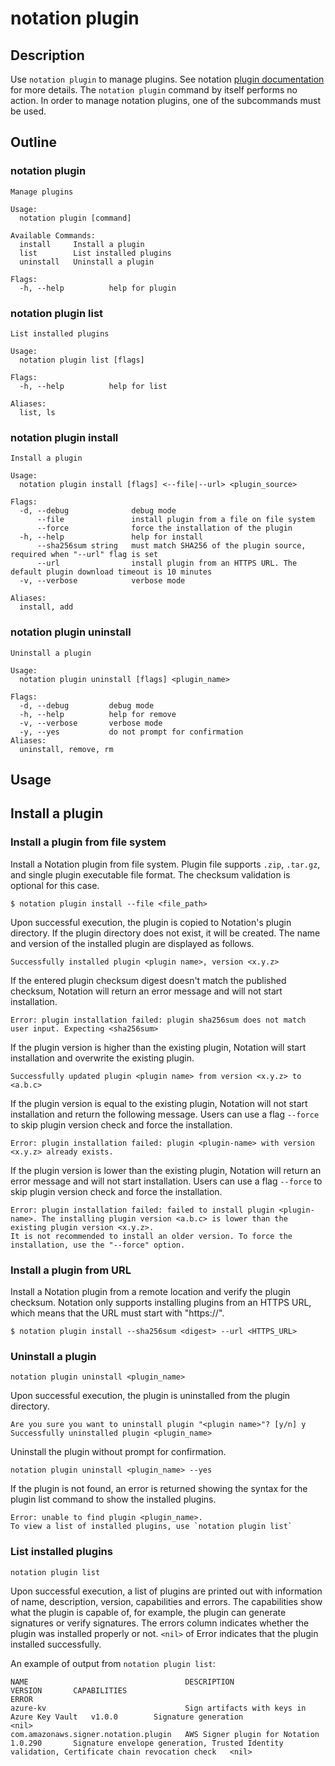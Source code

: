 # notation plugin

## Description

Use `notation plugin` to manage plugins. See notation [plugin documentation](https://github.com/notaryproject/notaryproject/blob/v1.0.0/specs/plugin-extensibility.md) for more details. The `notation plugin` command by itself performs no action. In order to manage notation plugins, one of the subcommands must be used.

## Outline

### notation plugin

```text
Manage plugins

Usage:
  notation plugin [command]

Available Commands:
  install     Install a plugin
  list        List installed plugins
  uninstall   Uninstall a plugin

Flags:
  -h, --help          help for plugin
```

### notation plugin list

```text
List installed plugins

Usage:
  notation plugin list [flags]

Flags:
  -h, --help          help for list

Aliases:
  list, ls
```

### notation plugin install

```text
Install a plugin

Usage:
  notation plugin install [flags] <--file|--url> <plugin_source>

Flags:
  -d, --debug              debug mode
      --file               install plugin from a file on file system
      --force              force the installation of the plugin
  -h, --help               help for install
      --sha256sum string   must match SHA256 of the plugin source, required when "--url" flag is set
      --url                install plugin from an HTTPS URL. The default plugin download timeout is 10 minutes
  -v, --verbose            verbose mode

Aliases:
  install, add
```

### notation plugin uninstall

```text
Uninstall a plugin

Usage:
  notation plugin uninstall [flags] <plugin_name>

Flags:
  -d, --debug         debug mode
  -h, --help          help for remove
  -v, --verbose       verbose mode
  -y, --yes           do not prompt for confirmation
Aliases:
  uninstall, remove, rm
```

## Usage

## Install a plugin 

### Install a plugin from file system

Install a Notation plugin from file system. Plugin file supports `.zip`, `.tar.gz`, and single plugin executable file format. The checksum validation is optional for this case. 

```shell
$ notation plugin install --file <file_path>
```

Upon successful execution, the plugin is copied to Notation's plugin directory. If the plugin directory does not exist, it will be created. The name and version of the installed plugin are displayed as follows. 

```console
Successfully installed plugin <plugin name>, version <x.y.z>
```

If the entered plugin checksum digest doesn't match the published checksum, Notation will return an error message and will not start installation.

```console
Error: plugin installation failed: plugin sha256sum does not match user input. Expecting <sha256sum>
```

If the plugin version is higher than the existing plugin, Notation will start installation and overwrite the existing plugin.

```console
Successfully updated plugin <plugin name> from version <x.y.z> to <a.b.c>
```

If the plugin version is equal to the existing plugin, Notation will not start installation and return the following message. Users can use a flag `--force` to skip plugin version check and force the installation.

```console
Error: plugin installation failed: plugin <plugin-name> with version <x.y.z> already exists.
```

If the plugin version is lower than the existing plugin, Notation will return an error message and will not start installation. Users can use a flag `--force` to skip plugin version check and force the installation.

```console
Error: plugin installation failed: failed to install plugin <plugin-name>. The installing plugin version <a.b.c> is lower than the existing plugin version <x.y.z>.
It is not recommended to install an older version. To force the installation, use the "--force" option.
```
### Install a plugin from URL

Install a Notation plugin from a remote location and verify the plugin checksum. Notation only supports installing plugins from an HTTPS URL, which means that the URL must start with "https://".

```shell
$ notation plugin install --sha256sum <digest> --url <HTTPS_URL>
```

### Uninstall a plugin

```shell
notation plugin uninstall <plugin_name>
```

Upon successful execution, the plugin is uninstalled from the plugin directory. 

```shell
Are you sure you want to uninstall plugin "<plugin name>"? [y/n] y
Successfully uninstalled plugin <plugin_name> 
```

Uninstall the plugin without prompt for confirmation.

```shell
notation plugin uninstall <plugin_name> --yes
```

If the plugin is not found, an error is returned showing the syntax for the plugin list command to show the installed plugins.

```shell
Error: unable to find plugin <plugin_name>. 
To view a list of installed plugins, use `notation plugin list`
```

### List installed plugins

```shell
notation plugin list
```

Upon successful execution, a list of plugins are printed out with information of name, description, version, capabilities and errors. The capabilities show what the plugin is capable of, for example, the plugin can generate signatures or verify signatures. The errors column indicates whether the plugin was installed properly or not. `<nil>` of Error indicates that the plugin installed successfully.

An example of output from `notation plugin list`:

```text
NAME                                   DESCRIPTION                                   VERSION       CAPABILITIES                                                                                            ERROR
azure-kv                               Sign artifacts with keys in Azure Key Vault   v1.0.0        Signature generation                                                                                <nil>
com.amazonaws.signer.notation.plugin   AWS Signer plugin for Notation                1.0.290       Signature envelope generation, Trusted Identity validation, Certificate chain revocation check   <nil>
```
